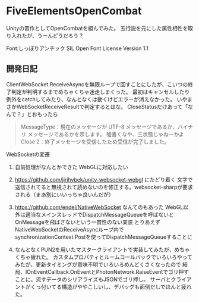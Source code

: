 ﻿# FiveElementsOpenCombat

Unityの習作としてOpenCombatを組んでみた。
五行説を元にした属性相性を取り入れたが、うーんどうだろう？


Font:しっぽりアンチック
SIL Open Font License Version 1.1


## 開発日記
ClientWebSocket.ReceiveAsyncを無限ループで回すことにしたが、こいつの終了判定が判明するまでめちゃくちゃ迷走しまくった。
最初はキャンセルしたり例外をcatchしてみたり、なんとなくは動くけどエラーが消えなかった。
いやまさかWebSocketReceiveResultで判定するとはな。
CloseStatusだけあって「なんで？」とおもったら
>MessageType：現在のメッセージが UTF-8 メッセージであるか、バイナリ メッセージであるかを示します。
噓書くなや、三状態じゃねーかよ
>Close	2：終了メッセージを受信したため受信が完了しました。


WebSocketの変遷

1. 自前処理がなんとかできた
WebGLに対応したい
2. https://github.com/jirihybek/unity-websocket-webgl にたどり着く
文字で送信されてると無視されて読めないのを修正する。websocket-sharpが要求される（まあ別にいいっちゃ良いんだが）
3. https://github.com/endel/NativeWebSocket なんてのもあった
WebGL以外は適当なメインスレッドでDispatchMessageQueueを呼ばないとOnMessageを飛ばさないという一貫性のない実装
とりあえずNativeWebSocketのReceiveAsyncループ内でsynchronizationContext.Postを使ってDispatchMessageQueueすることに

4. なんとなくPUN2を用いたマスタークライアントで実装してみたが、めちゃくちゃ疲れた。
カスタムプロパティとルームコールバックでいろいろやってみたが、更新タイミングが意味不明でいろいろめんどくさくなったので
結局、IOnEventCallback.OnEventとPhotonNetwork.RaiseEventでゴリ押すことに。流すデータのシリアライズもJSONでゴリ押し。
サーバとクライアントがくっ付いてる構造がややこしいし、デバッグも面倒だしでほんと疲れた。

